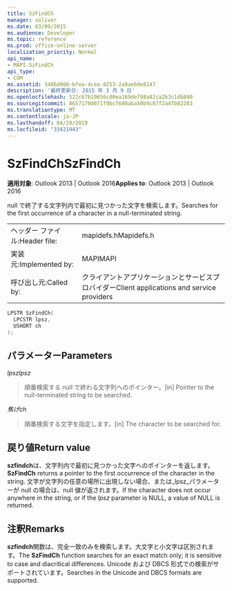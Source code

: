 ```yaml
---
title: SzFindCh
manager: soliver
ms.date: 03/09/2015
ms.audience: Developer
ms.topic: reference
ms.prod: office-online-server
localization_priority: Normal
api_name:
- MAPI.SzFindCh
api_type:
- COM
ms.assetid: 3406d060-bfea-4cea-8253-2a9aeb9e8147
description: '最終更新日: 2015 年 3 月 9 日'
ms.openlocfilehash: 522c67b19656c00ea169def98a42ca2b3c1db840
ms.sourcegitcommit: 8657170d071f9bcf680aba50b9c07f2a4fb82283
ms.translationtype: MT
ms.contentlocale: ja-JP
ms.lasthandoff: 04/28/2019
ms.locfileid: "33421943"
---
```

# <a name="szfindch"></a><span data-ttu-id="8d06d-103">SzFindCh</span><span class="sxs-lookup"><span data-stu-id="8d06d-103">SzFindCh</span></span>
 
<span data-ttu-id="8d06d-104">**適用対象**: Outlook 2013 | Outlook 2016</span><span class="sxs-lookup"><span data-stu-id="8d06d-104">**Applies to**: Outlook 2013 | Outlook 2016</span></span> 
  
<span data-ttu-id="8d06d-105">null で終了する文字列内で最初に見つかった文字を検索します。</span><span class="sxs-lookup"><span data-stu-id="8d06d-105">Searches for the first occurrence of a character in a null-terminated string.</span></span> 
  
|||
|:-----|:-----|
|<span data-ttu-id="8d06d-106">ヘッダー ファイル:</span><span class="sxs-lookup"><span data-stu-id="8d06d-106">Header file:</span></span>  <br/> |<span data-ttu-id="8d06d-107">mapidefs.h</span><span class="sxs-lookup"><span data-stu-id="8d06d-107">Mapidefs.h</span></span>  <br/> |
|<span data-ttu-id="8d06d-108">実装元:</span><span class="sxs-lookup"><span data-stu-id="8d06d-108">Implemented by:</span></span>  <br/> |<span data-ttu-id="8d06d-109">MAPI</span><span class="sxs-lookup"><span data-stu-id="8d06d-109">MAPI</span></span>  <br/> |
|<span data-ttu-id="8d06d-110">呼び出し元:</span><span class="sxs-lookup"><span data-stu-id="8d06d-110">Called by:</span></span>  <br/> |<span data-ttu-id="8d06d-111">クライアントアプリケーションとサービスプロバイダー</span><span class="sxs-lookup"><span data-stu-id="8d06d-111">Client applications and service providers</span></span>  <br/> |
   
```cpp
LPSTR SzFindCh(
  LPCSTR lpsz,
  USHORT ch
);
```

## <a name="parameters"></a><span data-ttu-id="8d06d-112">パラメーター</span><span class="sxs-lookup"><span data-stu-id="8d06d-112">Parameters</span></span>

<span data-ttu-id="8d06d-113">_lpsz_</span><span class="sxs-lookup"><span data-stu-id="8d06d-113">_lpsz_</span></span>
  
> <span data-ttu-id="8d06d-114">順番検索する null で終わる文字列へのポインター。</span><span class="sxs-lookup"><span data-stu-id="8d06d-114">[in] Pointer to the null-terminated string to be searched.</span></span> 
    
<span data-ttu-id="8d06d-115">_焦げ_</span><span class="sxs-lookup"><span data-stu-id="8d06d-115">_ch_</span></span>
  
> <span data-ttu-id="8d06d-116">順番検索する文字を指定します。</span><span class="sxs-lookup"><span data-stu-id="8d06d-116">[in] The character to be searched for.</span></span>
    
## <a name="return-value"></a><span data-ttu-id="8d06d-117">戻り値</span><span class="sxs-lookup"><span data-stu-id="8d06d-117">Return value</span></span>

<span data-ttu-id="8d06d-118">**szfindch**は、文字列内で最初に見つかった文字へのポインターを返します。</span><span class="sxs-lookup"><span data-stu-id="8d06d-118">**SzFindCh** returns a pointer to the first occurrence of the character in the string.</span></span> <span data-ttu-id="8d06d-119">文字が文字列の任意の場所に出現しない場合、または_lpsz_パラメーターが null の場合は、null 値が返されます。</span><span class="sxs-lookup"><span data-stu-id="8d06d-119">If the character does not occur anywhere in the string, or if the  _lpsz_ parameter is NULL, a value of NULL is returned.</span></span> 
  
## <a name="remarks"></a><span data-ttu-id="8d06d-120">注釈</span><span class="sxs-lookup"><span data-stu-id="8d06d-120">Remarks</span></span>

<span data-ttu-id="8d06d-121">**szfindch**関数は、完全一致のみを検索します。大文字と小文字は区別されます。</span><span class="sxs-lookup"><span data-stu-id="8d06d-121">The **SzFindCh** function searches for an exact match only; it is sensitive to case and diacritical differences.</span></span> <span data-ttu-id="8d06d-122">Unicode および DBCS 形式での検索がサポートされています。</span><span class="sxs-lookup"><span data-stu-id="8d06d-122">Searches in the Unicode and DBCS formats are supported.</span></span> 
  

